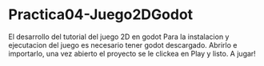 # Practica04-Juego2DGodot
El desarrollo del tutorial del juego 2D en godot
Para la instalacion y ejecutacion del juego es necesario tener godot descargado. Abrirlo e importarlo, una vez abierto el proyecto se le clickea en Play y listo. A jugar!
